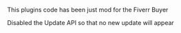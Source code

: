 <p>This plugins code has been just mod for the Fiverr Buyer</p>
<p>Disabled the Update API so that no new update will appear</p>

